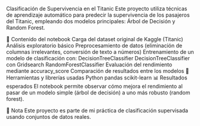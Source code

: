 Clasificación de Supervivencia en el Titanic
Este proyecto utiliza técnicas de aprendizaje automático para predecir la supervivencia de los pasajeros del Titanic, empleando dos modelos principales: Árbol de Decisión y Random Forest.

📁 Contenido del notebook
Carga del dataset original de Kaggle (Titanic)
Análisis exploratorio básico
Preprocesamiento de datos (eliminación de columnas irrelevantes, conversión de texto a números)
Entrenamiento de un modelo de clasificación con:
DecisionTreeClassifier
DecisionTreeClassifier con Gridsearch
RandomForestClassifier
Evaluación del rendimiento mediante accuracy_score
Comparación de resultados entre los modelos
🧠 Herramientas y librerías usadas
Python
pandas
scikit-learn
📊 Resultados esperados
El notebook permite observar cómo mejora el rendimiento al pasar de un modelo simple (árbol de decisión) a uno más robusto (random forest).

📌 Nota
Este proyecto es parte de mi práctica de clasificación supervisada usando conjuntos de datos reales.
